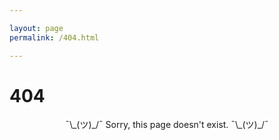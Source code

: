```yaml
---

layout: page
permalink: /404.html

---
```


# 404

<p style="text-align: center;">
¯\_(ツ)_/¯
Sorry, this page doesn't exist.
¯\_(ツ)_/¯

</p>